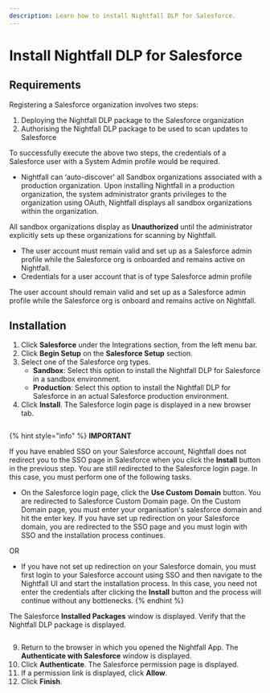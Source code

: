 ```yaml
---
description: Learn how to install Nightfall DLP for Salesforce.
---
```


# Install Nightfall DLP for Salesforce

## Requirements

Registering a Salesforce organization involves two steps:

1. Deploying the Nightfall DLP package to the Salesforce organization
2. Authorising the Nightfall DLP package to be used to scan updates to Salesforce

To successfully execute the above two steps, the credentials of a Salesforce user with a System Admin profile would be required.

* Nightfall can ‘auto-discover' all Sandbox organizations associated with a production organization. Upon installing Nightfall in a production organization, the system administrator grants privileges to the organization using OAuth, Nightfall displays all sandbox organizations within the organization.&#x20;

All sandbox organizations display as **Unauthorized** until the administrator explicitly sets up these organizations for scanning by Nightfall.

* The user account must remain valid and set up as a Salesforce admin profile while the Salesforce org is onboarded and remains active on Nightfall.
* Credentials for a user account that is of type Salesforce admin profile

The user account should remain valid and set up as a Salesforce admin profile while the Salesforce org is onboard and remains active on Nightfall.

## Installation

1. Click **Salesforce** under the Integrations section, from the left menu bar.&#x20;
2. Click **Begin Setup** on the **Salesforce Setup** section.&#x20;
3. Select one of the Salesforce org types.
   * **Sandbox**: Select this option to install the Nightfall DLP for Salesforce in a sandbox environment. &#x20;
   * **Production**: Select this option to install the Nightfall DLP for Salesforce in an actual Salesforce production environment.
4. Click **Install**. The Salesforce login page is displayed in a new browser tab.

<figure><img src="https://files.gitbook.com/v0/b/gitbook-x-prod.appspot.com/o/spaces%2F-Mg3wgFIu8T7XAT1u-f_%2Fuploads%2FvawNXhDTXKv4xXdfVRaC%2FGIF%20Recording%202023-12-18%20at%205.24.52%20PM.gif?alt=media&#x26;token=9190b810-1c37-455d-b974-3390a1db0ca8" alt=""><figcaption></figcaption></figure>

{% hint style="info" %}
**IMPORTANT**

If you have enabled SSO on your Salesforce account, Nightfall does not redirect you to the SSO page in Salesforce when you click the **Install** button in the previous step. You are still redirected to the Salesforce login page. In this case, you must perform one of the following tasks.

* On the Salesforce login page, click the **Use Custom** **Domain** button. You are redirected to Salesforce Custom Domain page. On the Custom Domain page, you must enter your organisation's salesforce domain and hit the enter key. If you have set up redirection on your Salesforce domain, you are redirected to the SSO page and you must login with SSO and the installation process continues.

&#x20;                                                                                 OR

* If you have not set up redirection on your Salesforce domain, you must first login to your Salesforce account using SSO and then navigate to the Nightfall UI and start the installation process. In this case, you need not enter the credentials after clicking the **Install** button and the process will continue without any bottlenecks.
{% endhint %}

The Salesforce **Installed Packages** window is displayed. Verify that the Nightfall DLP package is displayed.

<figure><img src="https://files.gitbook.com/v0/b/gitbook-x-prod.appspot.com/o/spaces%2F-Mg3wgFIu8T7XAT1u-f_%2Fuploads%2FV8LSuZAQwnyDagxuUvwj%2FGIF%20Recording%202023-12-18%20at%205.42.47%20PM.gif?alt=media&#x26;token=45835eac-5ad7-47b5-a3d9-fc7f3ca125ef" alt=""><figcaption></figcaption></figure>

9. Return to the browser in which you opened the Nightfall App. The **Authenticate with Salesforce** window is displayed.&#x20;
10. Click **Authenticate**. The Salesforce permission page is displayed.&#x20;
11. If a permission link is displayed, click **Allow**.&#x20;
12. Click **Finish**.

<figure><img src="https://files.gitbook.com/v0/b/gitbook-x-prod.appspot.com/o/spaces%2F-Mg3wgFIu8T7XAT1u-f_%2Fuploads%2FqECVTQa3oPl1sCwjAzCF%2FSalesforce%20authentication.gif?alt=media&#x26;token=f0751667-ccc8-4b18-8ab5-e0fc84198f44" alt=""><figcaption></figcaption></figure>
